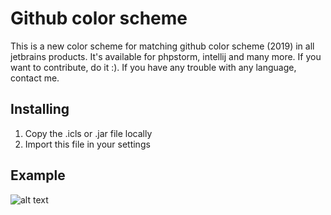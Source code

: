 # Github color scheme
This is a new color scheme for matching github color scheme (2019) in all jetbrains products. It's available for phpstorm, intellij and many more. If you want to contribute, do it :). If you have any trouble with any language, contact me.

## Installing
1. Copy the .icls or .jar file locally
2. Import this file in your settings

## Example
![alt text](https://github.com/Fasteel/jetbrains-github-color-schemes/blob/master/images/2.png)
